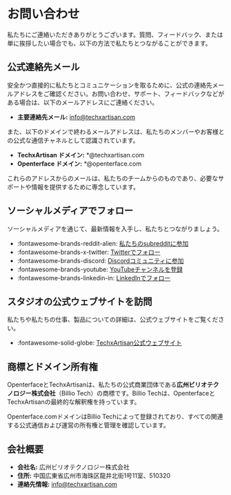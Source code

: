 # お問い合わせ

私たちにご連絡いただきありがとうございます。質問、フィードバック、または単に挨拶したい場合でも、以下の方法で私たちとつながることができます。

## 公式連絡先メール

安全かつ直接的に私たちとコミュニケーションを取るために、公式の連絡先メールアドレスをご確認ください。お問い合わせ、サポート、フィードバックなどがある場合は、以下のメールアドレスにご連絡ください。

- **主要連絡先メール:** [info@techxartisan.com](mailto:info@techxartisan.com)

また、以下のドメインで終わるメールアドレスは、私たちのメンバーやお客様との公式な通信チャネルとして認識されています。

- **TechxArtisan ドメイン:** *@techxartisan.com
- **Openterface ドメイン:** *@openterface.com

これらのアドレスからのメールは、私たちのチームからのものであり、必要なサポートや情報を提供するために専念しています。

## ソーシャルメディアでフォロー

ソーシャルメディアを通じて、最新情報を入手し、私たちとつながりましょう。

- :fontawesome-brands-reddit-alien: [私たちのsubredditに参加](/reddit)
- :fontawesome-brands-x-twitter: [Twitterでフォロー](https://twitter.com/TechxArtisan)
- :fontawesome-brands-discord: [Discordコミュニティに参加](/discord)
- :fontawesome-brands-youtube: [YouTubeチャンネルを登録](https://youtube.com/@TechxArtisan)
- :fontawesome-brands-linkedin-in: [LinkedInでフォロー](https://www.linkedin.com/company/techxartisan/)

## スタジオの公式ウェブサイトを訪問

私たちや私たちの仕事、製品についての詳細は、公式ウェブサイトをご覧ください。

- :fontawesome-solid-globe: [TechxArtisan公式ウェブサイト](https://techxartisan.com/en/)

## 商標とドメイン所有権

OpenterfaceとTechxArtisanは、私たちの公式商業団体である**広州ビリオテクノロジー株式会社**（Billio Tech）の商標です。Billio Techは、OpenterfaceとTechxArtisanの最終的な解釈権を持っています。

Openterface.comドメインはBillio Techによって登録されており、すべての関連する公式通信および運営の所有権と管理を確認しています。

## 会社概要

- **会社名:** 広州ビリオテクノロジー株式会社
- **住所:** 中国広東省広州市海珠区龍井北街1号11室、510320
- **連絡先情報:** [info@techxartisan.com](mailto:info@techxartisan.com)